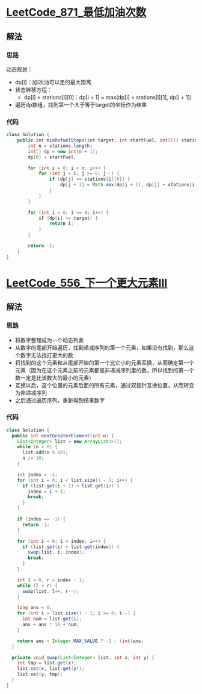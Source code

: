 # [LeetCode_871_最低加油次数](https://leetcode.cn/problems/minimum-number-of-refueling-stops/)
## 解法
### 思路
动态规划：
- dp[i]：加i次油可以走的最大距离
- 状态转移方程：
  - dp[i] > stations[i][0]：dp[i + 1] = max(dp[i] + stations[i][1], dp[i + 1])
- 遍历dp数组，找到第一个大于等于target的坐标作为结果
### 代码
```java
class Solution {
    public int minRefuelStops(int target, int startFuel, int[][] stations) {
        int n = stations.length;
        int[] dp = new int[n + 1];
        dp[0] = startFuel;

        for (int i = 0; i < n; i++) {
            for (int j = i; j >= 0; j--) {
                if (dp[j] >= stations[i][0]) {
                    dp[j + 1] = Math.max(dp[j + 1], dp[j] + stations[i][1]);
                }
            }
        }

        for (int i = 0; i <= n; i++) {
            if (dp[i] >= target) {
                return i;
            }
        }

        return -1;
    }
}
```
# [LeetCode_556_下一个更大元素III](https://leetcode.cn/problems/next-greater-element-iii/)
## 解法
### 思路
- 将数字整理成为一个动态列表
- 从数字的尾部开始遍历，找到递减序列的第一个元素，如果没有找到，那么这个数字无法找打更大的数
- 将找到的这个元素和从尾部开始的第一个比它小的元素互换，从而确定第一个元素（因为在这个元素之前的元素都是非递减序列里的数，所以找到的第一个数一定是比该数大的最小的元素）
- 互换以后，这个位置的元素后面的所有元素，通过双指针互换位置，从而转变为非递减序列
- 之后通过遍历序列，重新得到结果数字
### 代码
```java
class Solution {
  public int nextGreaterElement(int n) {
    List<Integer> list = new ArrayList<>();
    while (n > 0) {
      list.add(n % 10);
      n /= 10;
    }

    int index = -1;
    for (int i = 0; i < list.size() - 1; i++) {
      if (list.get(i + 1) < list.get(i)) {
        index = i + 1;
        break;
      }
    }

    if (index == -1) {
      return -1;
    }

    for (int i = 0; i < index; i++) {
      if (list.get(i) > list.get(index)) {
        swap(list, i, index);
        break;
      }
    }

    int l = 0, r = index - 1;
    while (l < r) {
      swap(list, l++, r--);
    }

    long ans = 0;
    for (int i = list.size() - 1; i >= 0; i--) {
      int num = list.get(i);
      ans = ans * 10 + num;
    }

    return ans > Integer.MAX_VALUE ? -1 : (int)ans;
  }

  private void swap(List<Integer> list, int x, int y) {
    int tmp = list.get(x);
    list.set(x, list.get(y));
    list.set(y, tmp);
  }
}
```